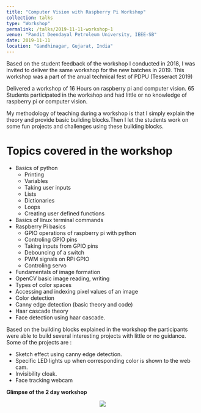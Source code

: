 ```yaml
---
title: "Computer Vision with Raspberry Pi Workshop"
collection: talks
type: "Workshop"
permalink: /talks/2019-11-11-workshop-1
venue: "Pandit Deendayal Petroleum University, IEEE-SB"
date: 2019-11-11
location: "Gandhinagar, Gujarat, India"
---
```


Based on the student feedback of the workshop I conducted in 2018, I was invited to deliver the same workshop for the new batches 
in 2019. This workshop was a part of the anual technical fest of PDPU (Tesseract 2019)

Delivered a workshop of 16 Hours on raspberry pi and computer vision. 65 Students participated in the workshop and had little or no knowledge of raspberry pi or computer vision.

My methodology of teaching during a workshop is that I simply explain the theory and provide basic building blocks.Then I let the students work on some fun projects and challenges using these building blocks.

Topics covered in the workshop
==============================

* Basics of python
  * Printing 
  * Variables
  * Taking user inputs
  * Lists
  * Dictionaries
  * Loops
  * Creating user defined functions
* Basics of linux terminal commands
* Raspberry Pi basics
  * GPIO operations of raspberry pi with python
  * Controling GPIO pins 
  * Taking inputs from GPIO pins
  * Debouncing of a switch
  * PWM signals on RPi GPIO
  * Controling servo
* Fundamentals of image formation
* OpenCV basic image reading, writing
* Types of color spaces
* Accessing and indexing pixel values of an image
* Color detection
* Canny edge detection (basic theory and code)
* Haar cascade theory
* Face detection using haar cascade.

Based on the building blocks explained in the workshop the participants were able to build several interesting projects with little or no guidance. Some of the projects are :

* Sketch effect using canny edge detection.
* Specific LED lights up when corresponding color is shown to the web cam.
* Invisibility cloak.
* Face tracking webcam

**Glimpse of the 2 day workshop**

<p align='center'>
  <img src='/images/workshop-2019-1.gif.gif'>
</p>

